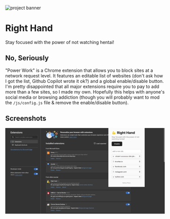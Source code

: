 ![project banner](https://project-banner.phamn23.repl.co/?title=Right+Hand&description=Stay%20focused%20with%20the%20power%20of%20not%20watching%20hentai!&stack=html%2Ccss%2Cjs)

# Right Hand

Stay focused with the power of not watching hentai!

## No, Seriously

"Power Work" is a Chrome extension that allows you to block sites at a network request level. It features an editable list of websites (don't ask how I got the list, Github Copilot wrote it ok?) and a global enable/disable button. I'm pretty disappointed that all major extensions require you to pay to add more than a few sites, so I made my own. Hopefully this helps with anyone's social media or browsing addiction (though you will probably want to mod the `/js/config.js` file & remove the enable/disable button).

## Screenshots

![](2022-04-25-23-15-39.png)
